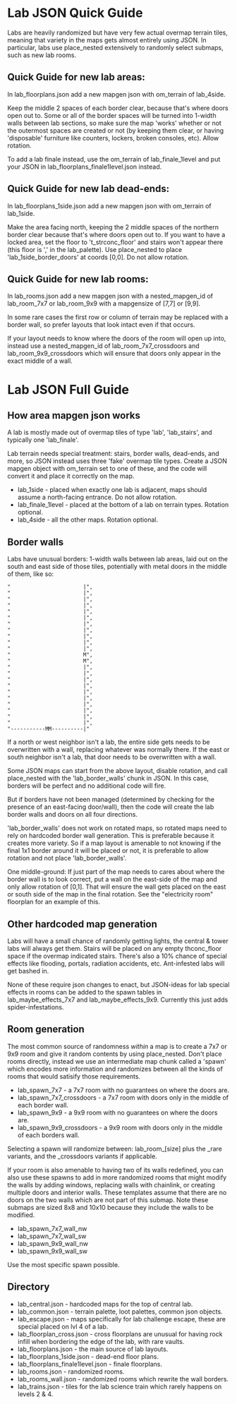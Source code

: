 # Lab JSON Quick Guide

Labs are heavily randomized but have very few actual overmap terrain tiles, meaning that variety in
the maps gets almost entirely using JSON. In particular, labs use place_nested extensively to
randomly select submaps, such as new lab rooms.

## Quick Guide for new lab areas:

In lab_floorplans.json add a new mapgen json with om_terrain of lab_4side.

Keep the middle 2 spaces of each border clear, because that's where doors open out to. Some or all
of the border spaces will be turned into 1-width walls between lab sections, so make sure the map
'works' whether or not the outermost spaces are created or not (by keeping them clear, or having
'disposable' furniture like counters, lockers, broken consoles, etc). Allow rotation.

To add a lab finale instead, use the om_terrain of lab_finale_1level and put your JSON in
lab_floorplans_finale1level.json instead.

## Quick Guide for new lab dead-ends:

In lab_floorplans_1side.json add a new mapgen json with om_terrain of lab_1side.

Make the area facing north, keeping the 2 middle spaces of the northern border clear because that's
where doors open out to. If you want to have a locked area, set the floor to 't_strconc_floor' and
stairs won't appear there (this floor is ',' in the lab_palette). Use place_nested to place
'lab_1side_border_doors' at coords [0,0]. Do not allow rotation.

## Quick Guide for new lab rooms:

In lab_rooms.json add a new mapgen json with a nested_mapgen_id of lab_room_7x7 or lab_room_9x9 with
a mapgensize of [7,7] or [9,9].

In some rare cases the first row or column of terrain may be replaced with a border wall, so prefer
layouts that look intact even if that occurs.

If your layout needs to know where the doors of the room will open up into, instead use a
nested_mapgen_id of lab_room_7x7_crossdoors and lab_room_9x9_crossdoors which will ensure that doors
only appear in the exact middle of a wall.

# Lab JSON Full Guide

## How area mapgen json works

A lab is mostly made out of overmap tiles of type 'lab', 'lab_stairs', and typically one
'lab_finale'.

Lab terrain needs special treatment: stairs, border walls, dead-ends, and more, so JSON instead uses
three 'fake' overmap tile types. Create a JSON mapgen object with om_terrain set to one of these,
and the code will convert it and place it correctly on the map.

- lab_1side - placed when exactly one lab is adjacent, maps should assume a north-facing entrance.
  Do not allow rotation.
- lab_finale_1level - placed at the bottom of a lab on terrain types. Rotation optional.
- lab_4side - all the other maps. Rotation optional.

## Border walls

Labs have unusual borders: 1-width walls between lab areas, laid out on the south and east side of
those tiles, potentially with metal doors in the middle of them, like so:

```
"                       |",
"                       |",
"                       |",
"                       |",
"                       |",
"                       |",
"                       |",
"                       |",
"                       |",
"                       |",
"                       |",
"                       M",
"                       M",
"                       |",
"                       |",
"                       |",
"                       |",
"                       |",
"                       |",
"                       |",
"                       |",
"                       |",
"                       |",
"-----------MM----------|"
```

If a north or west neighbor isn't a lab, the entire side gets needs to be overwritten with a wall,
replacing whatever was normally there. If the east or south neighbor isn't a lab, that door needs to
be overwritten with a wall.

Some JSON maps can start from the above layout, disable rotation, and call place_nested with the
'lab_border_walls' chunk in JSON. In this case, borders will be perfect and no additional code will
fire.

But if borders have not been managed (determined by checking for the presence of an east-facing
door/wall), then the code will create the lab border walls and doors on all four directions.

'lab_border_walls' does not work on rotated maps, so rotated maps need to rely on hardcoded border
wall generation. This is preferable because it creates more variety. So if a map layout is amenable
to not knowing if the final 1x1 border around it will be placed or not, it is preferable to allow
rotation and not place 'lab_border_walls'.

One middle-ground: If just part of the map needs to cares about where the border wall is to look
correct, put a wall on the east-side of the map and only allow rotation of [0,1]. That will ensure
the wall gets placed on the east or south side of the map in the final rotation. See the
"electricity room" floorplan for an example of this.

## Other hardcoded map generation

Labs will have a small chance of randomly getting lights, the central & tower labs will always get
them. Stairs will be placed on any empty thconc_floor space if the overmap indicated stairs. There's
also a 10% chance of special effects like flooding, portals, radiation accidents, etc. Ant-infested
labs will get bashed in.

None of these require json changes to enact, but JSON-ideas for lab special effects in rooms can be
added to the spawn tables in lab_maybe_effects_7x7 and lab_maybe_effects_9x9. Currently this just
adds spider-infestations.

## Room generation

The most common source of randomness _within_ a map is to create a 7x7 or 9x9 room and give it
random contents by using place_nested. Don't place rooms directly, instead we use an intermediate
map chunk called a 'spawn' which encodes more information and randomizes between all the kinds of
rooms that would satisify those requirements.

- lab_spawn_7x7 - a 7x7 room with no guarantees on where the doors are.
- lab_spawn_7x7_crossdoors - a 7x7 room with doors only in the middle of each border wall.
- lab_spawn_9x9 - a 9x9 room with no guarantees on where the doors are.
- lab_spawn_9x9_crossdoors - a 9x9 room with doors only in the middle of each borders wall.

Selecting a spawn will randomize between: lab_room_[size] plus the _rare variants, and the
_crossdoors variants if applicable.

If your room is also amenable to having two of its walls redefined, you can also use these spawns to
add in more randomized rooms that might modify the walls by adding windows, replacing walls with
chainlink, or creating multiple doors and interior walls. These templates assume that there are no
doors on the two walls which are not part of this submap. Note these submaps are sized 8x8 and 10x10
because they include the walls to be modified.

- lab_spawn_7x7_wall_nw
- lab_spawn_7x7_wall_sw
- lab_spawn_9x9_wall_nw
- lab_spawn_9x9_wall_sw

Use the most specific spawn possible.

## Directory

- lab_central.json - hardcoded maps for the top of central lab.
- lab_common.json - terrain palette, loot palettes, common json objects.
- lab_escape.json - maps specifically for lab challenge escape, these are special placed on lvl 4 of
  a lab.
- lab_floorplan_cross.json - cross floorplans are unusual for having rock infill when bordering the
  edge of the lab, with rare vaults.
- lab_floorplans.json - the main source of lab layouts.
- lab_floorplans_1side.json - dead-end floor plans.
- lab_floorplans_finale1level.json - finale floorplans.
- lab_rooms.json - randomized rooms.
- lab_rooms_wall.json - randomized rooms which rewrite the wall borders.
- lab_trains.json - tiles for the lab science train which rarely happens on levels 2 & 4.
